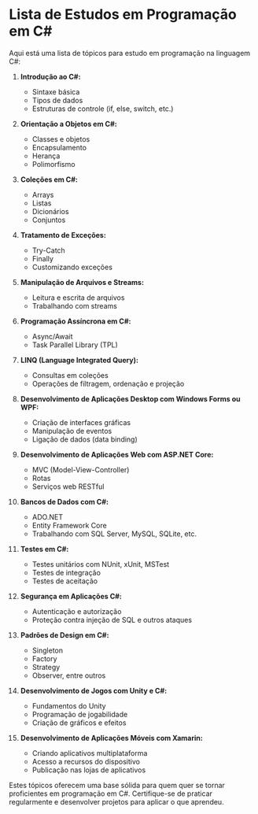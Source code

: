 # Lista de Estudos em Programação em C#

Aqui está uma lista de tópicos para estudo em programação na linguagem C#:

1. **Introdução ao C#:**
   - Sintaxe básica
   - Tipos de dados
   - Estruturas de controle (if, else, switch, etc.)

2. **Orientação a Objetos em C#:**
   - Classes e objetos
   - Encapsulamento
   - Herança
   - Polimorfismo

3. **Coleções em C#:**
   - Arrays
   - Listas
   - Dicionários
   - Conjuntos

4. **Tratamento de Exceções:**
   - Try-Catch
   - Finally
   - Customizando exceções

5. **Manipulação de Arquivos e Streams:**
   - Leitura e escrita de arquivos
   - Trabalhando com streams

6. **Programação Assíncrona em C#:**
   - Async/Await
   - Task Parallel Library (TPL)

7. **LINQ (Language Integrated Query):**
   - Consultas em coleções
   - Operações de filtragem, ordenação e projeção

8. **Desenvolvimento de Aplicações Desktop com Windows Forms ou WPF:**
   - Criação de interfaces gráficas
   - Manipulação de eventos
   - Ligação de dados (data binding)

9. **Desenvolvimento de Aplicações Web com ASP.NET Core:**
   - MVC (Model-View-Controller)
   - Rotas
   - Serviços web RESTful

10. **Bancos de Dados com C#:**
    - ADO.NET
    - Entity Framework Core
    - Trabalhando com SQL Server, MySQL, SQLite, etc.

11. **Testes em C#:**
    - Testes unitários com NUnit, xUnit, MSTest
    - Testes de integração
    - Testes de aceitação

12. **Segurança em Aplicações C#:**
    - Autenticação e autorização
    - Proteção contra injeção de SQL e outros ataques

13. **Padrões de Design em C#:**
    - Singleton
    - Factory
    - Strategy
    - Observer, entre outros

14. **Desenvolvimento de Jogos com Unity e C#:**
    - Fundamentos do Unity
    - Programação de jogabilidade
    - Criação de gráficos e efeitos

15. **Desenvolvimento de Aplicações Móveis com Xamarin:**
    - Criando aplicativos multiplataforma
    - Acesso a recursos do dispositivo
    - Publicação nas lojas de aplicativos

Estes tópicos oferecem uma base sólida para quem quer se tornar proficientes em programação em C#. Certifique-se de praticar regularmente e desenvolver projetos para aplicar o que aprendeu.
